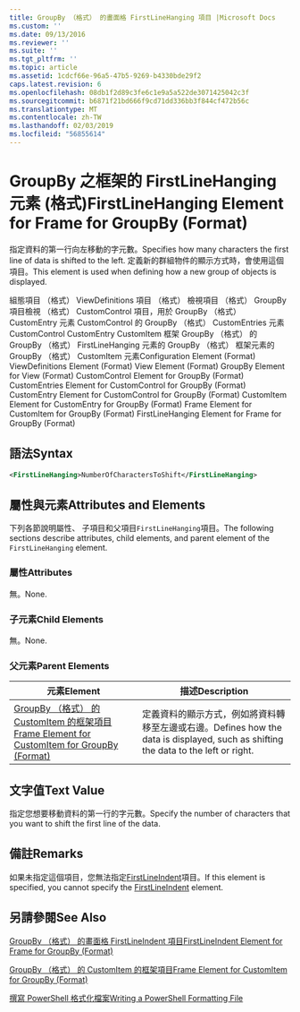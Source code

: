 ```yaml
---
title: GroupBy （格式） 的畫面格 FirstLineHanging 項目 |Microsoft Docs
ms.custom: ''
ms.date: 09/13/2016
ms.reviewer: ''
ms.suite: ''
ms.tgt_pltfrm: ''
ms.topic: article
ms.assetid: 1cdcf66e-96a5-47b5-9269-b4330bde29f2
caps.latest.revision: 6
ms.openlocfilehash: 08db1f2d89c3fe6c1e9a5a522de3071425042c3f
ms.sourcegitcommit: b6871f21bd666f9cd71dd336bb3f844cf472b56c
ms.translationtype: MT
ms.contentlocale: zh-TW
ms.lasthandoff: 02/03/2019
ms.locfileid: "56855614"
---
```

# <a name="firstlinehanging-element-for-frame-for-groupby-format"></a><span data-ttu-id="94b97-102">GroupBy 之框架的 FirstLineHanging 元素 (格式)</span><span class="sxs-lookup"><span data-stu-id="94b97-102">FirstLineHanging Element for Frame for GroupBy (Format)</span></span>

<span data-ttu-id="94b97-103">指定資料的第一行向左移動的字元數。</span><span class="sxs-lookup"><span data-stu-id="94b97-103">Specifies how many characters the first line of data is shifted to the left.</span></span> <span data-ttu-id="94b97-104">定義新的群組物件的顯示方式時，會使用這個項目。</span><span class="sxs-lookup"><span data-stu-id="94b97-104">This element is used when defining how a new group of objects is displayed.</span></span>

<span data-ttu-id="94b97-105">組態項目 （格式） ViewDefinitions 項目 （格式） 檢視項目 （格式） GroupBy 項目檢視 （格式） CustomControl 項目，用於 GroupBy （格式） CustomEntry 元素 CustomControl 的 GroupBy （格式） CustomEntries 元素CustomControl CustomEntry CustomItem 框架 GroupBy （格式） 的 GroupBy （格式） FirstLineHanging 元素的 GroupBy （格式） 框架元素的 GroupBy （格式） CustomItem 元素</span><span class="sxs-lookup"><span data-stu-id="94b97-105">Configuration Element (Format) ViewDefinitions Element (Format) View Element (Format) GroupBy Element for View (Format) CustomControl Element for GroupBy (Format) CustomEntries Element for CustomControl for GroupBy (Format) CustomEntry Element for CustomControl for GroupBy (Format) CustomItem Element for CustomEntry for GroupBy (Format) Frame Element for CustomItem for GroupBy (Format) FirstLineHanging Element for Frame for GroupBy (Format)</span></span>

## <a name="syntax"></a><span data-ttu-id="94b97-106">語法</span><span class="sxs-lookup"><span data-stu-id="94b97-106">Syntax</span></span>

```xml
<FirstLineHanging>NumberOfCharactersToShift</FirstLineHanging>
```

## <a name="attributes-and-elements"></a><span data-ttu-id="94b97-107">屬性與元素</span><span class="sxs-lookup"><span data-stu-id="94b97-107">Attributes and Elements</span></span>

<span data-ttu-id="94b97-108">下列各節說明屬性、 子項目和父項目`FirstLineHanging`項目。</span><span class="sxs-lookup"><span data-stu-id="94b97-108">The following sections describe attributes, child elements, and parent element of the `FirstLineHanging` element.</span></span>

### <a name="attributes"></a><span data-ttu-id="94b97-109">屬性</span><span class="sxs-lookup"><span data-stu-id="94b97-109">Attributes</span></span>

<span data-ttu-id="94b97-110">無。</span><span class="sxs-lookup"><span data-stu-id="94b97-110">None.</span></span>

### <a name="child-elements"></a><span data-ttu-id="94b97-111">子元素</span><span class="sxs-lookup"><span data-stu-id="94b97-111">Child Elements</span></span>

<span data-ttu-id="94b97-112">無。</span><span class="sxs-lookup"><span data-stu-id="94b97-112">None.</span></span>

### <a name="parent-elements"></a><span data-ttu-id="94b97-113">父元素</span><span class="sxs-lookup"><span data-stu-id="94b97-113">Parent Elements</span></span>

|<span data-ttu-id="94b97-114">元素</span><span class="sxs-lookup"><span data-stu-id="94b97-114">Element</span></span>|<span data-ttu-id="94b97-115">描述</span><span class="sxs-lookup"><span data-stu-id="94b97-115">Description</span></span>|
|-------------|-----------------|
|[<span data-ttu-id="94b97-116">GroupBy （格式） 的 CustomItem 的框架項目</span><span class="sxs-lookup"><span data-stu-id="94b97-116">Frame Element for CustomItem for GroupBy (Format)</span></span>](./frame-element-for-customitem-for-groupby-format.md)|<span data-ttu-id="94b97-117">定義資料的顯示方式，例如將資料轉移至左邊或右邊。</span><span class="sxs-lookup"><span data-stu-id="94b97-117">Defines how the data is displayed, such as shifting the data to the left or right.</span></span>|

## <a name="text-value"></a><span data-ttu-id="94b97-118">文字值</span><span class="sxs-lookup"><span data-stu-id="94b97-118">Text Value</span></span>

<span data-ttu-id="94b97-119">指定您想要移動資料的第一行的字元數。</span><span class="sxs-lookup"><span data-stu-id="94b97-119">Specify the number of characters that you want to shift the first line of the data.</span></span>

## <a name="remarks"></a><span data-ttu-id="94b97-120">備註</span><span class="sxs-lookup"><span data-stu-id="94b97-120">Remarks</span></span>

<span data-ttu-id="94b97-121">如果未指定這個項目，您無法指定[FirstLineIndent](./firstlineindent-element-for-frame-for-groupby-format.md)項目。</span><span class="sxs-lookup"><span data-stu-id="94b97-121">If this element is specified, you cannot specify the [FirstLineIndent](./firstlineindent-element-for-frame-for-groupby-format.md) element.</span></span>

## <a name="see-also"></a><span data-ttu-id="94b97-122">另請參閱</span><span class="sxs-lookup"><span data-stu-id="94b97-122">See Also</span></span>

[<span data-ttu-id="94b97-123">GroupBy （格式） 的畫面格 FirstLineIndent 項目</span><span class="sxs-lookup"><span data-stu-id="94b97-123">FirstLineIndent Element for Frame for GroupBy (Format)</span></span>](./firstlineindent-element-for-frame-for-groupby-format.md)

[<span data-ttu-id="94b97-124">GroupBy （格式） 的 CustomItem 的框架項目</span><span class="sxs-lookup"><span data-stu-id="94b97-124">Frame Element for CustomItem for GroupBy (Format)</span></span>](./frame-element-for-customitem-for-groupby-format.md)

[<span data-ttu-id="94b97-125">撰寫 PowerShell 格式化檔案</span><span class="sxs-lookup"><span data-stu-id="94b97-125">Writing a PowerShell Formatting File</span></span>](./writing-a-powershell-formatting-file.md)
